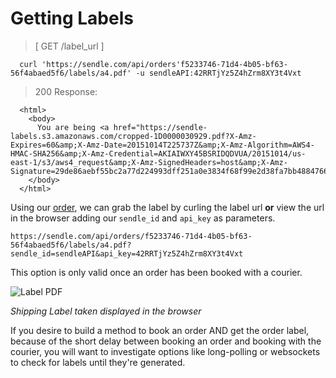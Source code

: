 # Getting Labels

> [ GET /label_url ]

```
  curl 'https://sendle.com/api/orders'f5233746-71d4-4b05-bf63-56f4abaed5f6/labels/a4.pdf' -u sendleAPI:42RRTjYz5Z4hZrm8XY3t4Vxt
```

> 200 Response:

```
  <html>
    <body>
      You are being <a href="https://sendle-labels.s3.amazonaws.com/cropped-1D0000030929.pdf?X-Amz-Expires=60&amp;X-Amz-Date=20151014T225737Z&amp;X-Amz-Algorithm=AWS4-HMAC-SHA256&amp;X-Amz-Credential=AKIAIWXY45BSRIDQDVUA/20151014/us-east-1/s3/aws4_request&amp;X-Amz-SignedHeaders=host&amp;X-Amz-Signature=29de86aebf55bc2a77d224993dff251a0e3834f68f99e2d38fa7bb4884766753">redirected</a>.
    </body>
  </html>
```

Using our [order](#creating-orders), we can grab the label by curling the label url **or** view the url in the browser adding our `sendle_id` and `api_key` as parameters.

`https://sendle.com/api/orders/f5233746-71d4-4b05-bf63-56f4abaed5f6/labels/a4.pdf?sendle_id=sendleAPI&api_key=42RRTjYz5Z4hZrm8XY3t4Vxt`

This option is only valid once an order has been booked with a courier.

![Label PDF](images/label_pdf.png)

_Shipping Label taken displayed in the browser_

<aside class='success'>If you desire to build a method to book an order AND get the order label, because of the short delay between booking an order and booking with the courier, you will want to investigate options like long-polling or websockets to check for labels until they're generated.</aside>
